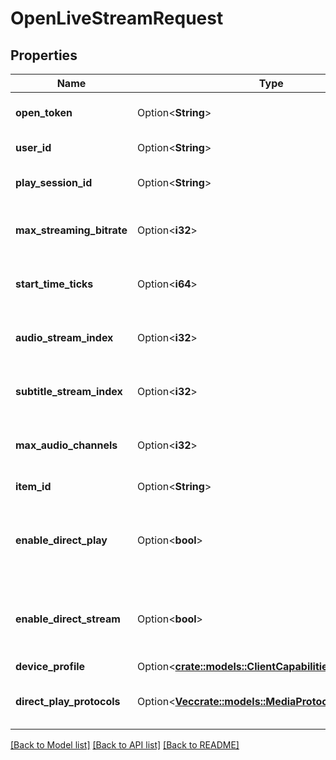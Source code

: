 # OpenLiveStreamRequest

## Properties

Name | Type | Description | Notes
------------ | ------------- | ------------- | -------------
**open_token** | Option<**String**> | Gets or sets the open token. | [optional]
**user_id** | Option<**String**> | Gets or sets the user id. | [optional]
**play_session_id** | Option<**String**> | Gets or sets the play session id. | [optional]
**max_streaming_bitrate** | Option<**i32**> | Gets or sets the max streaming bitrate. | [optional]
**start_time_ticks** | Option<**i64**> | Gets or sets the start time in ticks. | [optional]
**audio_stream_index** | Option<**i32**> | Gets or sets the audio stream index. | [optional]
**subtitle_stream_index** | Option<**i32**> | Gets or sets the subtitle stream index. | [optional]
**max_audio_channels** | Option<**i32**> | Gets or sets the max audio channels. | [optional]
**item_id** | Option<**String**> | Gets or sets the item id. | [optional]
**enable_direct_play** | Option<**bool**> | Gets or sets a value indicating whether to enable direct play. | [optional]
**enable_direct_stream** | Option<**bool**> | Gets or sets a value indicating whether to enale direct stream. | [optional]
**device_profile** | Option<[**crate::models::ClientCapabilitiesDeviceProfile**](ClientCapabilities_DeviceProfile.md)> |  | [optional]
**direct_play_protocols** | Option<[**Vec<crate::models::MediaProtocol>**](MediaProtocol.md)> | Gets or sets the device play protocols. | [optional]

[[Back to Model list]](../README.md#documentation-for-models) [[Back to API list]](../README.md#documentation-for-api-endpoints) [[Back to README]](../README.md)


